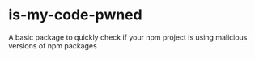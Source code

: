 # is-my-code-pwned
A basic package to quickly check if your npm project is using malicious versions of npm packages
